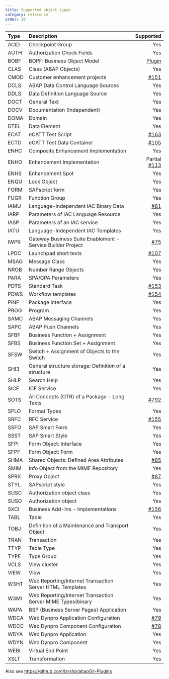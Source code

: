 ```yaml
---
title: Supported object types
category: reference
order: 20
---
```



Type   | Description   | Supported
:------------ | :------------ | ------------:
ACID | Checkpoint Group | Yes
AUTH | Authorization Check Fields | Yes
BOBF | BOPF: Business Object Model | [Plugin](https://github.com/larshp/abapGit-Plugins)
CLAS | Class (ABAP Objects) | Yes
CMOD | Customer enhancement projects | [#151](https://github.com/larshp/abapGit/issues/151)
DCLS | ABAP Data Control Language Sources | Yes
DDLS | Data Definition Language Source | Yes
DOCT | General Text | Yes
DOCV | Documentation (Independent) | Yes
DOMA | Domain | Yes
DTEL | Data Element | Yes
ECAT | eCATT Test Script | [#163](https://github.com/larshp/abapGit/issues/163)
ECTD | eCATT Test Data Container | [#105](https://github.com/larshp/abapGit/issues/105)
ENHC | Composite Enhancement Implementation | Yes
ENHO | Enhancement Implementation | Partial [#113](https://github.com/larshp/abapGit/issues/113)
ENHS | Enhancement Spot | Yes
ENQU | Lock Object | Yes
FORM | SAPscript form | Yes
FUGR | Function Group | Yes
IAMU | Language-Independent IAC Binary Data | [#81](https://github.com/larshp/abapGit/issues/81)
IARP | Parameters of IAC Language Resource | Yes
IASP | Parameters of an IAC service | Yes
IATU | Language-Independent IAC Templates | Yes
IWPR | Gateway Business Suite Enablement - Service Builder Project | [#75](https://github.com/larshp/abapGit/issues/75)
LPDC | Launchpad short texts | [#107](https://github.com/larshp/abapGit/issues/107)
MSAG | Message Class | Yes
NROB | Number Range Objects | Yes
PARA | SPA/GPA Parameters | Yes
PDTS | Standard Task | [#153](https://github.com/larshp/abapGit/issues/153)
PDWS | Workflow templates | [#154](https://github.com/larshp/abapGit/issues/154)
PINF | Package interface | Yes
PROG | Program | Yes
SAMC | ABAP Messaging Channels | Yes
SAPC | ABAP Push Channels | Yes
SFBF | Business Function + Assignment | Yes
SFBS | Business Function Set + Assignment | Yes
SFSW | Switch + Assignment of Objects to the Switch | Yes
SHI3 | General structure storage: Definition of a structure | Yes
SHLP | Search Help | Yes
SICF | ICF Service | Yes
SOTS | All Concepts (OTR) of a Package - Long Texts | [#792](https://github.com/larshp/abapGit/issues/792)
SPLO | Format Types | Yes
SRFC | RFC Service | [#155](https://github.com/larshp/abapGit/issues/155)
SSFO | SAP Smart Form | Yes
SSST | SAP Smart Style | Yes
SFPI | Form Object: Interface | Yes
SFPF | Form Object: Form | Yes
SHMA | Shared Objects: Defined Area Attributes | [#85](https://github.com/larshp/abapGit/issues/85)
SMIM | Info Object from the MIME Repository | Yes
SPRX | Proxy Object | [#87](https://github.com/larshp/abapGit/issues/87)
STYL | SAPscript style | Yes
SUSC | Authorization object class | Yes
SUSO | Authorization object | Yes
SXCI | Business Add-Ins - Implementations | [#156](https://github.com/larshp/abapGit/issues/156)
TABL | Table | Yes
TOBJ | Definition of a Maintenance and Transport Object | Yes
TRAN | Transaction | Yes
TTYP | Table Type | Yes
TYPE | Type Group | Yes
VCLS | View cluster | Yes
VIEW | View | Yes
W3HT | Web Reporting/Internet Transaction Server HTML Templates | Yes
W3MI | Web Reporting/Internet Transaction Server MIME Types(binary | Yes
WAPA | BSP (Business Server Pages) Application | Yes
WDCA | Web Dynpro Application Configuration | [#79](https://github.com/larshp/abapGit/issues/79)
WDCC | Web Dynpro Component Configuration | [#78](https://github.com/larshp/abapGit/issues/78)
WDYA | Web Dynpro Application | Yes
WDYN | Web Dynpro Component | Yes
WEBI | Virtual End Point | Yes
XSLT | Transformation | Yes

Also see https://github.com/larshp/abapGit-Plugins

